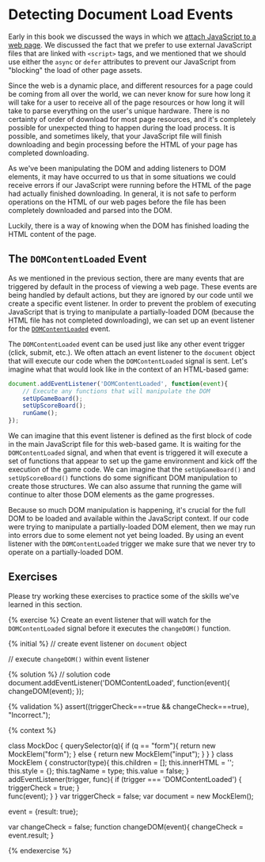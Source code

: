 # Detecting Document Load Events

Early in this book we discussed the ways in which we [attach JavaScript to a web page](/basic-syntax/41-adding-javascript-to-an-html-file.md). We discussed the fact that we prefer to use external JavaScript files that are linked with `<script>` tags, and we mentioned that we should use either the `async` or `defer` attributes to prevent our JavaScript from "blocking" the load of other page assets. 

Since the web is a dynamic place, and different resources for a page could be coming from all over the world, we can never know for sure how long it will take for a user to receive all of the page resources or how long it will take to parse everything on the user's unique hardware. There is no certainty of order of download for most page resources, and it's completely possible for unexpected thing to happen during the load process. It is possible, and sometimes likely, that your JavaScript file will finish downloading and begin processing before the HTML of your page has completed downloading.

As we've been manipulating the DOM and adding listeners to DOM elements, it may have occurred to us that in some situations we could receive errors if our JavaScript were running before the HTML of the page had actually finished downloading. In general, it is not safe to perform operations on the HTML of our web pages before the file has been completely downloaded and parsed into the DOM.

Luckily, there is a way of knowing when the DOM has finished loading the HTML content of the page.

## The `DOMContentLoaded` Event

As we mentioned in the previous section, there are many events that are triggered by default in the process of viewing a web page. These events are being handled by default actions, but they are ignored by our code until we create a specific event listener. In order to prevent the problem of executing JavaScript that is trying to manipulate a partially-loaded DOM (because the HTML file has not completed downloading), we can set up an event listener for the [`DOMContentLoaded`](https://developer.mozilla.org/en-US/docs/Web/Events/DOMContentLoaded) event.

The `DOMContentLoaded` event can be used just like any other event trigger (click, submit, etc.). We often attach an event listener to the `document` object that will execute our code when the `DOMContentLoaded` signal is sent. Let's imagine what that would look like in the context of an HTML-based game:

```js
document.addEventListener('DOMContentLoaded', function(event){
    // Execute any functions that will manipulate the DOM
    setUpGameBoard();
    setUpScoreBoard();
    runGame();
});
```
We can imagine that this event listener is defined as the first block of code in the main JavaScript file for this web-based game. It is waiting for the `DOMContentLoaded` signal, and when that event is triggered it will execute a set of functions that appear to set up the game environment and kick off the execution of the game code. We can imagine that the `setUpGameBoard()` and `setUpScoreBoard()` functions do some significant DOM manipulation to create those structures. We can also assume that running the game will continue to alter those DOM elements as the game progresses. 

Because so much DOM manipulation is happening, it's crucial for the full DOM to be loaded and available within the JavaScript context. If our code were trying to manipulate a partially-loaded DOM element, then we may run into errors due to some element not yet being loaded. By using an event listener with the `DOMContentLoaded` trigger we make sure that we never try to operate on a partially-loaded DOM.


## Exercises
Please try working these exercises to practice some of the skills we've learned in this section.


{% exercise %}
Create an event listener that will watch for the  <code>DOMContentLoaded</code> signal before it executes the <code>changeDOM()</code> function.

{% initial %}
// create event listener on `document` object

// execute `changeDOM()` within event listener

{% solution %}
// solution code
document.addEventListener('DOMContentLoaded', function(event){
    changeDOM(event);
});


{% validation %}
assert((triggerCheck===true && changeCheck===true), "Incorrect.");

{% context %}

class MockDoc {
    querySelector(q){
        if (q == "form"){
            return new MockElem("form");
        } else {
            return new MockElem("input");
        }
    }
}
class MockElem {
    constructor(type){
        this.children = [];
        this.innerHTML = '';
        this.style = {};
        this.tagName = type;
        this.value = false;
    }
    addEventListener(trigger, func){
        if (trigger === 'DOMContentLoaded') {
            triggerCheck = true;
        }        
        func(event);
    }
}
var triggerCheck = false;
var document = new MockElem();

event = {result: true};

var changeCheck = false;
function changeDOM(event){
    changeCheck = event.result;
}

{% endexercise %}



